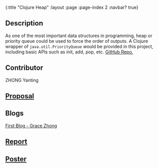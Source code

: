 {:title "Clojure Heap"
 :layout :page
 :page-index 2
 :navbar? true}

## Description
As one of the most important data structures in programming, heap or priority queue could be used to force the order of outputs. A Clojure wrapper of ```java.util.PriorityQueue``` would be provided in this project, including basic APIs such as init, add, pop, etc. [GitHub Repo.](https://github.com/clojure-finance/clojure-heap2)

## Contributor
ZHONG Yanting

## [Proposal](/pdf/Proposal-ZHONG-Yanting.pdf)

## Blogs
[First Blog - Grace Zhong](/posts-output/2022-02-24-Blog-Post-ZHONG-Yanting/2022-02-24-Blog-Post-ZHONG-Yanting)<br/>

## [Report](/pdf/Report-ZHONG-Yanting.pdf)

## [Poster](/pdf/Poster-ZHONG-Yanting.pdf)